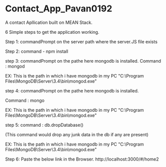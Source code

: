 # Contact_App_Pavan0192
A contact Apllication built on MEAN Stack.

6 Simple steps to get the application working.


Step 1:
commandPrompt on the server path where the server.JS file exists

Step 2:
command - npm install

step 3:
commandPrompt on the pathe here mongodb is installed.
Command : mongod

EX: This is the path in which i have mongodb in my PC "C:\Program Files\MongoDB\Server\3.4\bin\mongod.exe"

step 4:
commandPrompt on the pathe here mongodb is installed.

Command : mongo

EX: This is the path in which i have mongodb in my PC "C:\Program Files\MongoDB\Server\3.4\bin\mongod.exe"

step 5:
command : db.dropDatabase()

(This command would drop any junk data in the db if any are present)

EX: This is the path in which i have mongodb in my PC "C:\Program Files\MongoDB\Server\3.4\bin\mongod.exe"

Step 6:
Paste the below link in the Browser.
http://localhost:3000/#/home2
